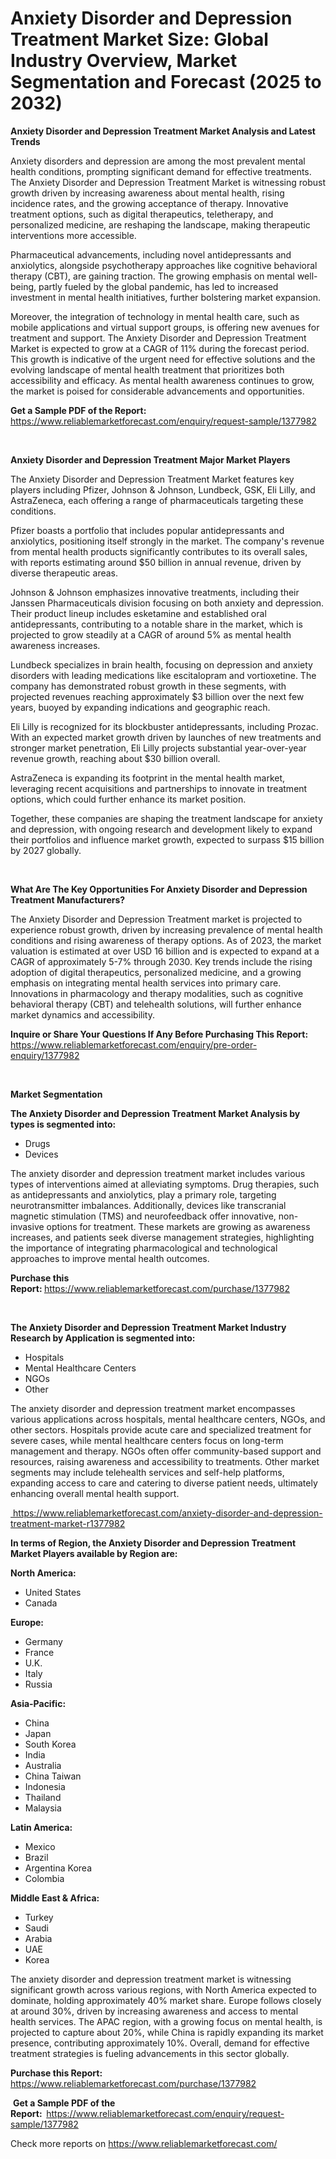 <p><h1>Anxiety Disorder and Depression Treatment Market Size: Global Industry Overview, Market Segmentation and Forecast (2025 to 2032)</h1></p><p><strong>Anxiety Disorder and Depression Treatment Market Analysis and Latest Trends</strong></p>
<p><p>Anxiety disorders and depression are among the most prevalent mental health conditions, prompting significant demand for effective treatments. The Anxiety Disorder and Depression Treatment Market is witnessing robust growth driven by increasing awareness about mental health, rising incidence rates, and the growing acceptance of therapy. Innovative treatment options, such as digital therapeutics, teletherapy, and personalized medicine, are reshaping the landscape, making therapeutic interventions more accessible.</p><p>Pharmaceutical advancements, including novel antidepressants and anxiolytics, alongside psychotherapy approaches like cognitive behavioral therapy (CBT), are gaining traction. The growing emphasis on mental well-being, partly fueled by the global pandemic, has led to increased investment in mental health initiatives, further bolstering market expansion.</p><p>Moreover, the integration of technology in mental health care, such as mobile applications and virtual support groups, is offering new avenues for treatment and support. The Anxiety Disorder and Depression Treatment Market is expected to grow at a CAGR of 11% during the forecast period. This growth is indicative of the urgent need for effective solutions and the evolving landscape of mental health treatment that prioritizes both accessibility and efficacy. As mental health awareness continues to grow, the market is poised for considerable advancements and opportunities.</p></p>
<p><strong>Get a Sample PDF of the Report:&nbsp;</strong> <a href="https://www.reliablemarketforecast.com/enquiry/request-sample/1377982?utm_campaign=3050&utm_medium=2&utm_source=Github&utm_content=ia&utm_term=08032025&utm_id=anxiety-disorder-and-depression-treatment">https://www.reliablemarketforecast.com/enquiry/request-sample/1377982</a></p>
<p>&nbsp;</p>
<p><strong>Anxiety Disorder and Depression Treatment Major Market Players</strong></p>
<p><p>The Anxiety Disorder and Depression Treatment Market features key players including Pfizer, Johnson & Johnson, Lundbeck, GSK, Eli Lilly, and AstraZeneca, each offering a range of pharmaceuticals targeting these conditions.</p><p>Pfizer boasts a portfolio that includes popular antidepressants and anxiolytics, positioning itself strongly in the market. The company's revenue from mental health products significantly contributes to its overall sales, with reports estimating around $50 billion in annual revenue, driven by diverse therapeutic areas.</p><p>Johnson & Johnson emphasizes innovative treatments, including their Janssen Pharmaceuticals division focusing on both anxiety and depression. Their product lineup includes esketamine and established oral antidepressants, contributing to a notable share in the market, which is projected to grow steadily at a CAGR of around 5% as mental health awareness increases.</p><p>Lundbeck specializes in brain health, focusing on depression and anxiety disorders with leading medications like escitalopram and vortioxetine. The company has demonstrated robust growth in these segments, with projected revenues reaching approximately $3 billion over the next few years, buoyed by expanding indications and geographic reach.</p><p>Eli Lilly is recognized for its blockbuster antidepressants, including Prozac. With an expected market growth driven by launches of new treatments and stronger market penetration, Eli Lilly projects substantial year-over-year revenue growth, reaching about $30 billion overall.</p><p>AstraZeneca is expanding its footprint in the mental health market, leveraging recent acquisitions and partnerships to innovate in treatment options, which could further enhance its market position.</p><p>Together, these companies are shaping the treatment landscape for anxiety and depression, with ongoing research and development likely to expand their portfolios and influence market growth, expected to surpass $15 billion by 2027 globally.</p></p>
<p>&nbsp;</p>
<p><strong>What Are The Key Opportunities For Anxiety Disorder and Depression Treatment Manufacturers?</strong></p>
<p><p>The Anxiety Disorder and Depression Treatment market is projected to experience robust growth, driven by increasing prevalence of mental health conditions and rising awareness of therapy options. As of 2023, the market valuation is estimated at over USD 16 billion and is expected to expand at a CAGR of approximately 5-7% through 2030. Key trends include the rising adoption of digital therapeutics, personalized medicine, and a growing emphasis on integrating mental health services into primary care. Innovations in pharmacology and therapy modalities, such as cognitive behavioral therapy (CBT) and telehealth solutions, will further enhance market dynamics and accessibility.</p></p>
<p><strong>Inquire or Share Your Questions If Any Before Purchasing This Report:</strong> <a href="https://www.reliablemarketforecast.com/enquiry/pre-order-enquiry/1377982?utm_campaign=3050&utm_medium=2&utm_source=Github&utm_content=ia&utm_term=08032025&utm_id=anxiety-disorder-and-depression-treatment">https://www.reliablemarketforecast.com/enquiry/pre-order-enquiry/1377982</a></p>
<p>&nbsp;</p>
<p><strong>Market Segmentation</strong></p>
<p><strong>The Anxiety Disorder and Depression Treatment Market Analysis by types is segmented into:</strong></p>
<p><ul><li>Drugs</li><li>Devices</li></ul></p>
<p><p>The anxiety disorder and depression treatment market includes various types of interventions aimed at alleviating symptoms. Drug therapies, such as antidepressants and anxiolytics, play a primary role, targeting neurotransmitter imbalances. Additionally, devices like transcranial magnetic stimulation (TMS) and neurofeedback offer innovative, non-invasive options for treatment. These markets are growing as awareness increases, and patients seek diverse management strategies, highlighting the importance of integrating pharmacological and technological approaches to improve mental health outcomes.</p></p>
<p><strong>Purchase this Report:&nbsp;</strong><a href="https://www.reliablemarketforecast.com/purchase/1377982?utm_campaign=3050&utm_medium=2&utm_source=Github&utm_content=ia&utm_term=08032025&utm_id=anxiety-disorder-and-depression-treatment">https://www.reliablemarketforecast.com/purchase/1377982</a></p>
<p>&nbsp;</p>
<p><strong>The Anxiety Disorder and Depression Treatment Market Industry Research by Application is segmented into:</strong></p>
<p><ul><li>Hospitals</li><li>Mental Healthcare Centers</li><li>NGOs</li><li>Other</li></ul></p>
<p><p>The anxiety disorder and depression treatment market encompasses various applications across hospitals, mental healthcare centers, NGOs, and other sectors. Hospitals provide acute care and specialized treatment for severe cases, while mental healthcare centers focus on long-term management and therapy. NGOs often offer community-based support and resources, raising awareness and accessibility to treatments. Other market segments may include telehealth services and self-help platforms, expanding access to care and catering to diverse patient needs, ultimately enhancing overall mental health support.</p></p>
<p><a href="https://www.reliablemarketforecast.com/anxiety-disorder-and-depression-treatment-market-r1377982?utm_campaign=3050&utm_medium=2&utm_source=Github&utm_content=ia&utm_term=08032025&utm_id=anxiety-disorder-and-depression-treatment">&nbsp;https://www.reliablemarketforecast.com/anxiety-disorder-and-depression-treatment-market-r1377982</a></p>
<p><strong>In terms of Region, the Anxiety Disorder and Depression Treatment Market Players available by Region are:</strong></p>
<p>
    <p> <strong> North America: </strong>
        <ul>
            <li>United States</li>
            <li>Canada</li>
        </ul>
        </p> 
    <p> <strong> Europe: </strong>
        <ul>
            <li>Germany</li>
            <li>France</li>
            <li>U.K.</li>
            <li>Italy</li>
            <li>Russia</li>
        </ul>
        </p> 
    <p> <strong> Asia-Pacific: </strong>
        <ul>
            <li>China</li>
            <li>Japan</li>
            <li>South Korea</li>
            <li>India</li>
            <li>Australia</li>
            <li>China Taiwan</li>
            <li>Indonesia</li>
            <li>Thailand</li>
            <li>Malaysia</li>
        </ul>
        </p> 
    <p> <strong> Latin America: </strong>
        <ul>
            <li>Mexico</li>
            <li>Brazil</li>
            <li>Argentina Korea</li>
            <li>Colombia</li>
        </ul>
        </p> 
    <p> <strong> Middle East & Africa: </strong>
        <ul>
            <li>Turkey</li>
            <li>Saudi</li>
            <li>Arabia</li>
            <li>UAE</li>
            <li>Korea</li>
        </ul>
    </p>
    </p>
<p><p>The anxiety disorder and depression treatment market is witnessing significant growth across various regions, with North America expected to dominate, holding approximately 40% market share. Europe follows closely at around 30%, driven by increasing awareness and access to mental health services. The APAC region, with a growing focus on mental health, is projected to capture about 20%, while China is rapidly expanding its market presence, contributing approximately 10%. Overall, demand for effective treatment strategies is fueling advancements in this sector globally. </p></p>
<p><strong>Purchase this Report: </strong><a href="https://www.reliablemarketforecast.com/purchase/1377982?utm_campaign=3050&utm_medium=2&utm_source=Github&utm_content=ia&utm_term=08032025&utm_id=anxiety-disorder-and-depression-treatment">https://www.reliablemarketforecast.com/purchase/1377982</a></p>
<p>&nbsp;<strong>Get a Sample PDF of the Report:&nbsp;&nbsp;</strong><a href="https://www.reliablemarketforecast.com/enquiry/request-sample/1377982?utm_campaign=3050&utm_medium=2&utm_source=Github&utm_content=ia&utm_term=08032025&utm_id=anxiety-disorder-and-depression-treatment">https://www.reliablemarketforecast.com/enquiry/request-sample/1377982</a></p>
<p><strong></strong></p>
<p>Check more reports on <a href="https://www.reliablemarketforecast.com/?utm_campaign=3050&utm_medium=2&utm_source=Github&utm_content=ia&utm_term=08032025&utm_id=anxiety-disorder-and-depression-treatment">https://www.reliablemarketforecast.com/</a></p>